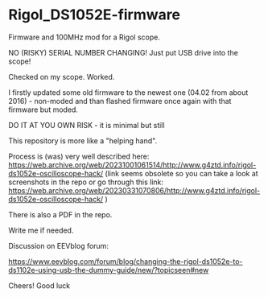 # Rigol_DS1052E-firmware
Firmware and 100MHz mod for a Rigol scope.

NO (RISKY) SERIAL NUMBER CHANGING! Just put USB drive into the scope! 

Checked on my scope. Worked. 

I firstly updated some old firmware to the newest one (04.02 from about 2016) - non-moded
and than flashed firmware once again with that firmware but moded. 

DO IT AT YOU OWN RISK - it is minimal but still

This repository is more like a "helping hand".


Process is (was) very well described here:
https://web.archive.org/web/20231001061514/http://www.g4ztd.info/rigol-ds1052e-oscilloscope-hack/
(link seems obsolete so you can take a look at screenshots in the repo
or go through this link: https://web.archive.org/web/20230331070806/http://www.g4ztd.info/rigol-ds1052e-oscilloscope-hack/ )

There is also a PDF in the repo.


Write me if needed. 

Discussion on EEVblog forum:

https://www.eevblog.com/forum/blog/changing-the-rigol-ds1052e-to-ds1102e-using-usb-the-dummy-guide/new/?topicseen#new


Cheers! Good luck
